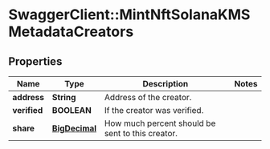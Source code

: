 # SwaggerClient::MintNftSolanaKMSMetadataCreators

## Properties
Name | Type | Description | Notes
------------ | ------------- | ------------- | -------------
**address** | **String** | Address of the creator. | 
**verified** | **BOOLEAN** | If the creator was verified. | 
**share** | [**BigDecimal**](BigDecimal.md) | How much percent should be sent to this creator. | 

